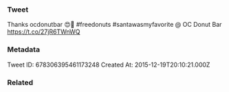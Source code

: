 ### Tweet
Thanks ocdonutbar 😍🙌 #freedonuts #santawasmyfavorite @ OC Donut Bar https://t.co/27jR6TWnWQ

### Metadata
Tweet ID: 678306395461173248
Created At: 2015-12-19T20:10:21.000Z

### Related

